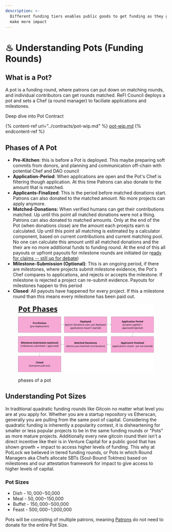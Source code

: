 ```yaml
---
description: >-
  Different funding tiers enables public goods to get funding as they grow and
  make more impact
---
```


# ♨ Understanding Pots (Funding Rounds)

## What is a Pot?

A pot is a funding round, where patrons can put down on matching rounds, and individual contributors can get rounds matched. ReFI Council deploys a pot and sets a Chef (a round manager) to faciliate applications and milestones.&#x20;



Deep dive into Pot Contract

{% content-ref url="../contracts/pot-wip.md" %}
[pot-wip.md](../contracts/pot-wip.md)
{% endcontent-ref %}

## Phases of A Pot

* **Pre-Kitchen**: this is before a Pot is deployed. This maybe preparing soft commits from donors, and planning and communication off-chain with potential Chef and DAO council
* **Application-Period**: When applications are open and the Pot's Chef is filtering though application. At this time Patrons can also donate to the amount that is matched.
* **Applicants-Finalized**: This is the period before matched donations start. Patrons can also donated to the matched amount. No more projects can apply anymore.&#x20;
* **Matched-Donations:** When verified humans can get their contributions matched. Up until this point all matched donations were not a thing. Patrons can also donated to matched amounts. Only at the end of the Pot (when donations close) are the amount each proejcts earn is calculated. Up until this point all matching is estimated by a calculator component, based on current contributions and current matching pool. No one can calculate this amount until all matched donations and the their are no more additional funds to funding round. At the end of this all payouts or upfront payouts for milestone rounds are initiated (or r[eady for claims -- still up for debate](https://github.com/orgs/PotLock/discussions/5))
* **Milestone-Submission (Optional)**: This is an ongoing period, if there are milestones, where projects submit milestone evidence, the Pot's Chef compares to applications, and rejects or accepts the milestone. If milestone is rejected a project can re-submit evidence.  Payouts for milestones happen to this period
* **Closed**: All payouts have happened for every project. If this a milestone round than this means every milestone has been paid out.&#x20;



<figure><img src="../.gitbook/assets/potphases.png" alt=""><figcaption><p>phases of a pot</p></figcaption></figure>



## Understanding Pot Sizes

In traditional quadratic funding rounds like Gitcoin no matter what level you are at you apply for. Whether you are a startup repository vs Etherscan, generally you are pulling from the same pool of capital. Considering the quadratic funding is inherently a popularity contest, it is disheartening for smaller or less popular projects to be in the same funding rounds or "Pots" as more mature projects. Additionally every new gitcoin round their isn't a direct incentive like their is in Venture Capital for a public good that has shown growth + impact to access higher levels of funding. This why at PotLock we believed in tiered funding rounds, or Pots in which Round Managers aka Chefs allocate SBTs (Soul-Bound Toktnes) based on milestones and our attestation framework for impact to give access to higher levels of capital.



### Pot Sizes

* Dish - $10,000-$50,000&#x20;
* Meal - $50,000-$150,000&#x20;
* Buffet - $150,000-$500,000&#x20;
* Feast - $500,000-$1,000,000

Pots will be consisting of multiple patrons, meaning [Patrons](../user-guides/soon-personas/patrons.md) do not need to donate for the entire Pot Size.&#x20;

